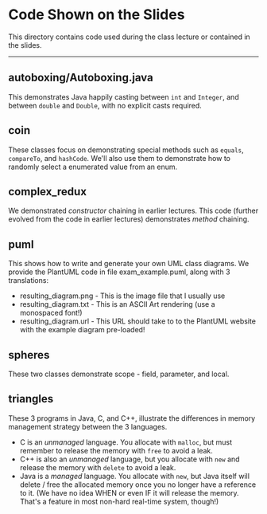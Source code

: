 Code Shown on the Slides
========================

This directory contains code used during the class lecture or contained in the slides.

---

autoboxing/Autoboxing.java
--------------------------

This demonstrates Java happily casting between ``int`` and ``Integer``, and between ``double`` and ``Double``, with no explicit casts required.

coin
----

These classes focus on demonstrating special methods such as ``equals``, ``compareTo``, and ``hashCode``. We'll also use them to demonstrate how to randomly select a enumerated value from an enum.

complex_redux
-------------

We demonstrated *constructor* chaining in earlier lectures. This code (further evolved from the code in earlier lectures) demonstrates *method* chaining.  

puml
----

This shows how to write and generate your own UML class diagrams. We provide the PlantUML code in file exam_example.puml, along with 3 translations:

* resulting_diagram.png - This is the image file that I usually use
* resulting_diagram.txt - This is an ASCII Art rendering (use a monospaced font!)
* resulting_diagram.url - This URL should take to to the PlantUML website with the example diagram pre-loaded!

spheres
-------

These two classes demonstrate scope - field, parameter, and local.

triangles
---------

These 3 programs in Java, C, and C++, illustrate the differences in memory management strategy between the 3 languages.

* C is an *unmanaged* language. You allocate with ``malloc``, but must remember to release the memory with ``free`` to avoid a leak.
* C++ is also an *unmanaged* language, but you allocate with ``new`` and release the memory with ``delete`` to avoid a leak.
* Java is a *managed* language. You allocate with ``new``, but Java itself will delete / free the allocated memory once you no longer have a reference to it. (We  have no idea WHEN or even IF it will release the memory. That's a feature in most non-hard real-time system, though!)

